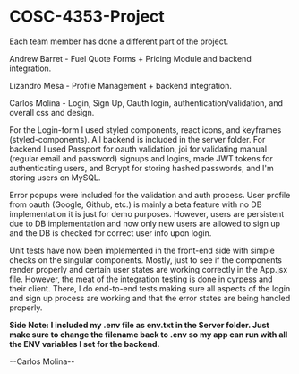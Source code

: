 # COSC-4353-Project

Each team member has done a different part of the project.

Andrew Barret - Fuel Quote Forms + Pricing Module and backend integration.

Lizandro Mesa - Profile Management + backend integration.

Carlos Molina - Login, Sign Up, Oauth login, authentication/validation, and overall css and design.

For the Login-form I used styled components, react icons, and keyframes (styled-components). All backend is included in the server folder. For backend I used Passport for oauth validation, joi for validating manual (regular email and password) signups and logins, made JWT tokens for authenticating users, and Bcrypt for storing hashed passwords, and I'm storing users on MySQL. 

Error popups were included for the validation and auth process. User profile from oauth (Google, Github, etc.) is mainly a beta feature with no DB implementation it is just for demo purposes. However, users are persistent due to DB implementation and now only new users are allowed to sign up and the DB is checked for correct user info upon login.

Unit tests have now been implemented in the front-end side with simple checks on the singular components. Mostly, just to see if the components render properly and certain user states are working correctly in the App.jsx file. However, the meat of the integration testing is done in cyrpess and their client. There, I do end-to-end tests making sure all aspects of the login and sign up process are working and that the error states are being handled properly.

**Side Note: I included my .env file as env.txt in the Server folder. Just make sure to change the filename back to .env so my app can run with all the ENV variables I set for the backend.**

--Carlos Molina--
